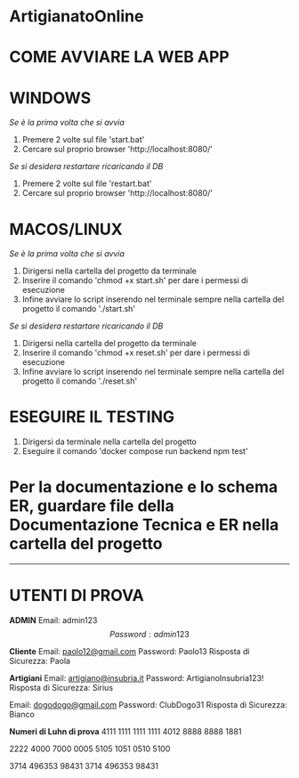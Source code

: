 # ArtigianatoOnline

# COME AVVIARE LA WEB APP

# WINDOWS

*Se è la prima volta che si avvia*
 1. Premere 2 volte sul file 'start.bat'
 2. Cercare sul proprio browser 'http://localhost:8080/'

*Se si desidera restartare ricaricando il DB*
 1. Premere 2 volte sul file 'restart.bat'
 2. Cercare sul proprio browser 'http://localhost:8080/'


# MACOS/LINUX

*Se è la prima volta che si avvia*
 1. Dirigersi nella cartella del progetto da terminale
 2. Inserire il comando 'chmod +x start.sh' per dare i permessi di esecuzione
 3. Infine avviare lo script inserendo nel terminale sempre nella cartella del progetto il comando './start.sh'

*Se si desidera restartare ricaricando il DB*
 1. Dirigersi nella cartella del progetto da terminale
 2. Inserire il comando 'chmod +x reset.sh' per dare i permessi di esecuzione
 3. Infine avviare lo script inserendo nel terminale sempre nella cartella del progetto il comando './reset.sh'


 # ESEGUIRE IL TESTING

 1. Dirigersi da terminale nella cartella del progetto
 2. Eseguire il comando 'docker compose run backend npm test'



 # Per la documentazione e lo schema ER, guardare file della Documentazione Tecnica e ER nella cartella del progetto


--------------------------------------------------------------------------------------------------------------------------------

# UTENTI DI PROVA
**ADMIN**
Email: admin123$$
Password: admin123$$

**Cliente**
Email: paolo12@gmail.com
Password: Paolo13
Risposta di Sicurezza: Paola

**Artigiani**
Email: artigiano@insubria.it
Password: ArtigianoInsubria123!
Risposta di Sicurezza: Sirius

Email: dogodogo@gmail.com
Password: ClubDogo31
Risposta di Sicurezza: Bianco

**Numeri di Luhn di prova**
4111 1111 1111 1111
4012 8888 8888 1881

2222 4000 7000 0005
5105 1051 0510 5100

3714 496353 98431
3714 496353 98431



